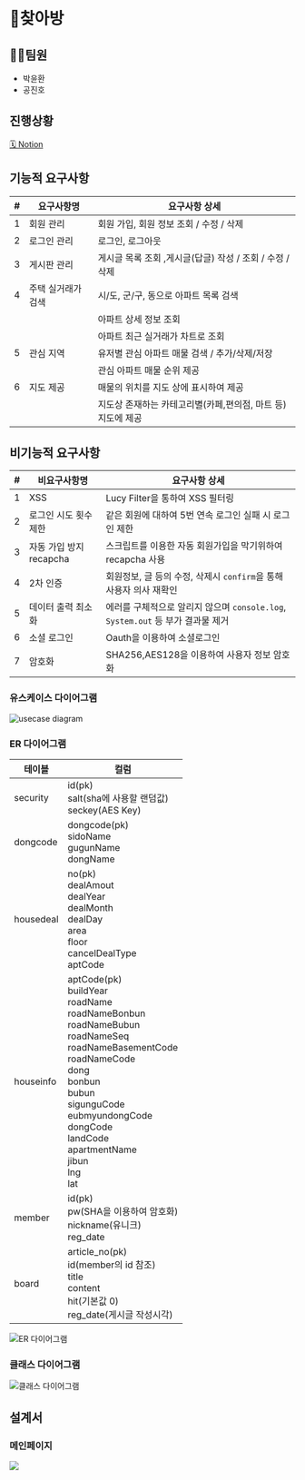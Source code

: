 # 💒찾아방

## 🧑‍💻팀원

- 박윤환
- 공진호

## 진행상황
[🗓 Notion](https://halved-octave-4e7.notion.site/621e89afe3294ff899525ced8ee6d868?v=2603f2a168ba4af4921a7021eeddaaaa)

## 기능적 요구사항

| #  | 요구사항명      | 요구사항 상세                               |
|----|------------|---------------------------------------|
| 1  | 회원 관리      | 회원 가입, 회원 정보 조회 / 수정 / 삭제             |
| 2  | 로그인 관리     | 로그인, 로그아웃                             |
| 3  | 게시판 관리     | 게시글 목록 조회  ,게시글(답글) 작성 / 조회 / 수정 / 삭제 |
| 4  | 주택 실거래가 검색 | 시/도, 군/구, 동으로 아파트 목록 검색               |
|    |            | 아파트 상세 정보 조회                          |
|    |            | 아파트 최근 실거래가 차트로 조회                    |
| 5  | 관심 지역      | 유저별 관심 아파트 매물 검색 / 추가/삭제/저장           |
|    |            | 관심 아파트 매물 순위  제공                      |
| 6  | 지도 제공      | 매물의 위치를 지도 상에 표시하여 제공                 |
|    |            | 지도상 존재하는 카테고리별(카페,편의점, 마트 등) 지도에 제공   |





## 비기능적 요구사항

| # | 비요구사항명            | 요구사항 상세                                                   |
|---|-------------------|-----------------------------------------------------------|
| 1 | XSS               | Lucy Filter을 통하여 XSS 필터링                                  |
| 2 | 로그인 시도 횟수 제한      | 같은 회원에 대하여 5번 연속 로그인 실패 시 로그인 제한                          |
| 3 | 자동 가입 방지 recapcha | 스크립트를 이용한 자동 회원가입을 막기위하여 recapcha 사용                      |
| 4 | 2차 인증             | 회원정보, 글 등의 수정, 삭제시 `confirm`을 통해 사용자 의사 재확인               |
| 5 | 데이터 출력 최소화        | 에러를 구체적으로 알리지 않으며 `console.log`, `System.out` 등 부가 결과물 제거 |
| 6 | 소셜 로그인            | Oauth을 이용하여 소셜로그인                                         |
| 7 | 암호화               | SHA256,AES128을 이용하여 사용자 정보 암호화                            |


### 유스케이스 다이어그램
![usecase diagram](https://user-images.githubusercontent.com/62232531/203817459-1bd03d8e-fd96-4088-9c51-0a7d968165dc.png)


### ER 다이어그램

| 테이블       | 컬럼                                                                                                                                                                                                                                                                                               |
|-----------|--------------------------------------------------------------------------------------------------------------------------------------------------------------------------------------------------------------------------------------------------------------------------------------------------|
| security  | id(pk) <br/> salt(sha에 사용할 랜덤값) <br/>seckey(AES Key)                                                                                                                                                                                                                                             |
| dongcode  | dongcode(pk)<br/>sidoName<br/>gugunName<br/>dongName                                                                                                                                                                                                                                             |
| housedeal | no(pk) <br/>dealAmout<br/> dealYear<br/>           dealMonth<br/> dealDay<br/>area<br/>floor<br/>cancelDealType<br/>aptCode<br/>                                                                                                                                                                 |
| houseinfo | aptCode(pk) <br/>buildYear<br/> roadName<br/>           roadNameBonbun<br/> roadNameBubun<br/>roadNameSeq<br/>roadNameBasementCode<br/>roadNameCode<br/>dong<br/>bonbun<br/> bubun<br/>sigunguCode<br/>eubmyundongCode<br/>dongCode<br/>landCode<br/>apartmentName<br/>jibun<br/>lng<br/>lat<br/> |
| member    | id(pk)<br/>pw(SHA을 이용하여 암호화)<br/>nickname(유니크)<br/>reg_date<br/>                                                                                                                                                                                                                                 |
| board     | article_no(pk)<br/>id(member의 id 참조)<br/>title<br/>content<br/>hit(기본값 0)<br/>reg_date(게시글 작성시각)<br/>                                                                                                                                                                                            |

![ER 다이어그램](https://user-images.githubusercontent.com/62232531/203816937-a4300dd0-570f-4da4-9194-d06690fcae98.png)

### 클래스 다이어그램

![클래스 다이어그램](https://user-images.githubusercontent.com/47595515/203857179-126e7d5c-773b-465a-b13e-22f70783e29c.png)

## 설계서

### 메인페이지
<img src="https://user-images.githubusercontent.com/62232531/202116648-5b120cf3-7599-4e93-841a-8c4bd9d358bf.png">





